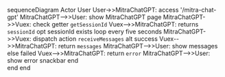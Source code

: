 sequenceDiagram
    Actor User
    User->>MitraChatGPT: access '/mitra-chat-gpt'
    MitraChatGPT-->>User: show MitraChatGPT page
    MitraChatGPT->>Vuex: check getter `getSessionId`
    Vuex-->>MitraChatGPT: returns `sessionId`
    opt sessionId exists
        loop every five seconds
            MitraChatGPT->>Vuex: dispatch action `receiveMessages`
            alt success
                Vuex-->>MitraChatGPT: return `messages`
                MitraChatGPT-->>User: show messages
            else failed
                Vuex-->>MitraChatGPT: return `error`
                MitraChatGPT-->>User: show error snackbar
            end            
        end
    end
